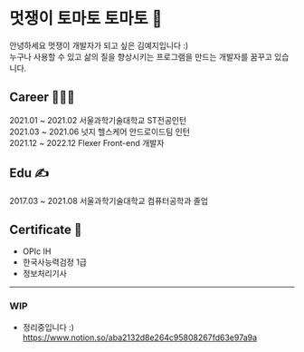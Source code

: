 # 멋쟁이 토마토 토마토 🍅
<!-- <p align=center> <img src = "./img/profile_yeri.jpg" width="300px"></p> -->

안녕하세요 멋쟁이 개발자가 되고 싶은 김예지입니다 :)   
누구나 사용할 수 있고 삶의 질을 향상시키는 프로그램을 만드는 개발자를 꿈꾸고 있습니다.   
   
   
   
## Career 👩🏻‍💻
2021.01 ~ 2021.02 서울과학기술대학교 ST전공인턴   
2021.03 ~ 2021.06 넛지 헬스케어 안드로이드팀 인턴   
2021.12 ~ 2022.12 Flexer Front-end 개발자

## Edu ✍
2017.03 ~ 2021.08 서울과학기술대학교 컴퓨터공학과 졸업   

## Certificate 📝
- OPIc IH
- 한국사능력검정 1급
- 정보처리기사

***

### WIP
- 정리중입니다 :)
https://www.notion.so/aba2132d8e264c95808267fd63e97a9a
